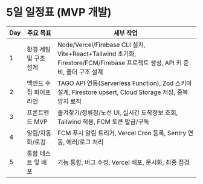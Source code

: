 # 5일 일정표 (MVP 개발)

| Day | 주요 목표 | 세부 작업 |
|-----|----------|-----------|
| 1 | 환경 세팅 및 구조 설계 | Node/Vercel/Firebase CLI 설치, Vite+React+Tailwind 초기화, Firestore/FCM/Firebase 프로젝트 생성, API 키 준비, 폴더 구조 설계 |
| 2 | 백엔드 수집 파이프라인 | TAGO API 연동(Serverless Function), Zod 스키마 설계, Firestore upsert, Cloud Storage 저장, 중복 방지 로직 |
| 3 | 프론트엔드 MVP | 즐겨찾기/정류장/노선 UI, 실시간 도착정보 조회, Tailwind 적용, FCM 토큰 발급/구독 |
| 4 | 알림/자동화/로깅 | FCM 푸시 알림 트리거, Vercel Cron 등록, Sentry 연동, 에러/로그 처리 |
| 5 | 통합 테스트 및 배포 | 기능 통합, 버그 수정, Vercel 배포, 문서화, 최종 점검 |
